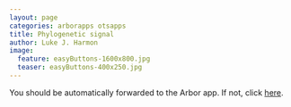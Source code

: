```yaml
---
layout: page
categories: arborapps otsapps
title: Phylogenetic signal
author: Luke J. Harmon
image:
  feature: easyButtons-1600x800.jpg
  teaser: easyButtons-400x250.jpg
---
```


<meta http-equiv="refresh" content="0;url=http://arbor.arborworkflows.com/phylogenetic-signal/">

You should be automatically forwarded to the Arbor app. If not, click <a href="http://arbor.arborworkflows.com/phylogenetic-signal/">here</a>.
